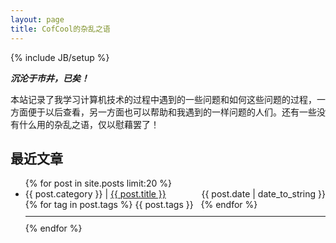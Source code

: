 ```yaml
---
layout: page
title: CofCool的杂乱之语
---
```

{% include JB/setup %}

***沉沦于市井，已矣！***


本站记录了我学习计算机技术的过程中遇到的一些问题和如何这些问题的过程，一方面便于以后查看，另一方面也可以帮助和我遇到的一样问题的人们。还有一些没有什么用的杂乱之语，仅以慰藉罢了！


## 最近文章
<ul class="posts">
  {% for post in site.posts  limit:20 %}
    <li>
      <span style="color:'#A6A8B0';">{{ post.category }}</span> |
      <a href="{{ BASE_PATH }}{{ post.url }}">{{ post.title }}</a>
      <span style="float:right;">{{ post.date | date_to_string }}</span>
    </li>
     {% for tag in post.tags %}
       <span>{{ post.tags }}</span> &nbsp;
     {% endfor %}
    <hr style="margin: 10px 0;">
  {% endfor %}
</ul>
